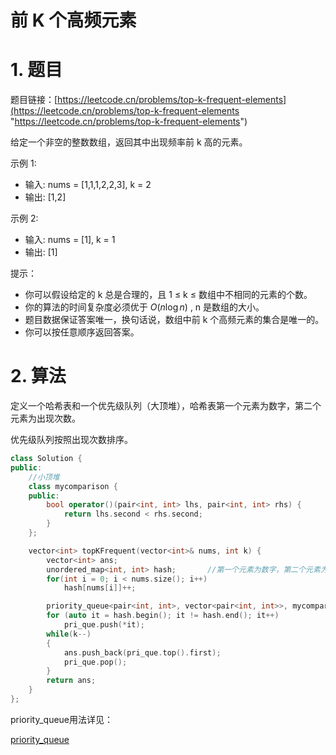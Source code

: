# 前 K 个高频元素

# 1. 题目

题目链接：[https://leetcode.cn/problems/top-k-frequent-elements](https://leetcode.cn/problems/top-k-frequent-elements "https://leetcode.cn/problems/top-k-frequent-elements")

给定一个非空的整数数组，返回其中出现频率前 k 高的元素。

示例 1:

- 输入: nums = \[1,1,1,2,2,3], k = 2
- 输出: \[1,2]

示例 2:

- 输入: nums = \[1], k = 1
- 输出: \[1]

提示：

- 你可以假设给定的 k 总是合理的，且 1 ≤ k ≤ 数组中不相同的元素的个数。
- 你的算法的时间复杂度必须优于 $O(n \log n)$ , n 是数组的大小。
- 题目数据保证答案唯一，换句话说，数组中前 k 个高频元素的集合是唯一的。
- 你可以按任意顺序返回答案。

# 2. 算法

定义一个哈希表和一个优先级队列（大顶堆），哈希表第一个元素为数字，第二个元素为出现次数。

优先级队列按照出现次数排序。

```c++
class Solution {
public:
    //小顶堆
    class mycomparison {
    public:
        bool operator()(pair<int, int> lhs, pair<int, int> rhs) {
            return lhs.second < rhs.second;
        }
    };

    vector<int> topKFrequent(vector<int>& nums, int k) {
        vector<int> ans;
        unordered_map<int, int> hash;       //第一个元素为数字，第二个元素为频率
        for(int i = 0; i < nums.size(); i++)
            hash[nums[i]]++;

        priority_queue<pair<int, int>, vector<pair<int, int>>, mycomparison> pri_que;
        for (auto it = hash.begin(); it != hash.end(); it++)
            pri_que.push(*it);
        while(k--)
        {
            ans.push_back(pri_que.top().first);
            pri_que.pop();
        }
        return ans;
    }
};
```

priority\_queue用法详见：

[priority\_queue](../../../补充知识/priority_queue/priority_queue.md "priority_queue")
